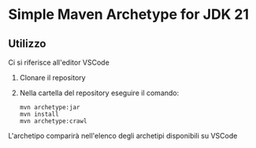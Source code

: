 # Simple Maven Archetype for JDK 21

## Utilizzo
Ci si riferisce all'editor VSCode

1. Clonare il repository
2. Nella cartella del repository eseguire il comando:
    
    ```
    mvn archetype:jar
    mvn install
    mvn archetype:crawl
    ```

L'archetipo comparirà nell'elenco degli archetipi disponibili su VSCode

